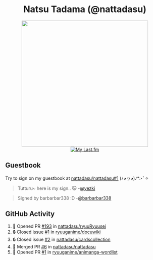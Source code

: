 <div align="center">

# Natsu Tadama (@nattadasu)

[<img width="400" src="https://spotify.nattadeploy.my.id/api?theme=dark&scan=true">](https://open.spotify.com/user/nattadasu)<br>
[![My Last.fm](https://lastfm.nattadeploy.my.id/api?user=nattadasu&loved=true)](https://www.last.fm/user/nattadasu)
</div>

## Guestbook

Try to sign on my guestbook at [nattadasu/nattadasu#1](https://github.com/nattadasu/nattadasu/issues/1) (ﾉ◕ヮ◕)ﾉ\*:･ﾟ✧

<!--START:guestbook-->
> Tutturu~  here is my sign.. :smiley_cat: 
> -[@yezki](https://github.com/yezki)

> Signed by barbarbar338 :D
> -[@barbarbar338](https://github.com/barbarbar338)
<!--END:guestbook-->

## GitHub Activity
<!--START_SECTION:activity-->
1. 💪 Opened PR [#193](https://github.com/nattadasu/ryuuRyuusei/pull/193) in [nattadasu/ryuuRyuusei](https://github.com/nattadasu/ryuuRyuusei)
2. 🔒 Closed issue [#1](https://github.com/ryuuganime/docuwiki/issues/1) in [ryuuganime/docuwiki](https://github.com/ryuuganime/docuwiki)
3. 🔒 Closed issue [#2](https://github.com/nattadasu/cardscollection/issues/2) in [nattadasu/cardscollection](https://github.com/nattadasu/cardscollection)
4. 🎉 Merged PR [#6](https://github.com/nattadasu/nattadasu/pull/6) in [nattadasu/nattadasu](https://github.com/nattadasu/nattadasu)
5. 💪 Opened PR [#1](https://github.com/ryuuganime/animanga-wordlist/pull/1) in [ryuuganime/animanga-wordlist](https://github.com/ryuuganime/animanga-wordlist)
<!--END_SECTION:activity-->
